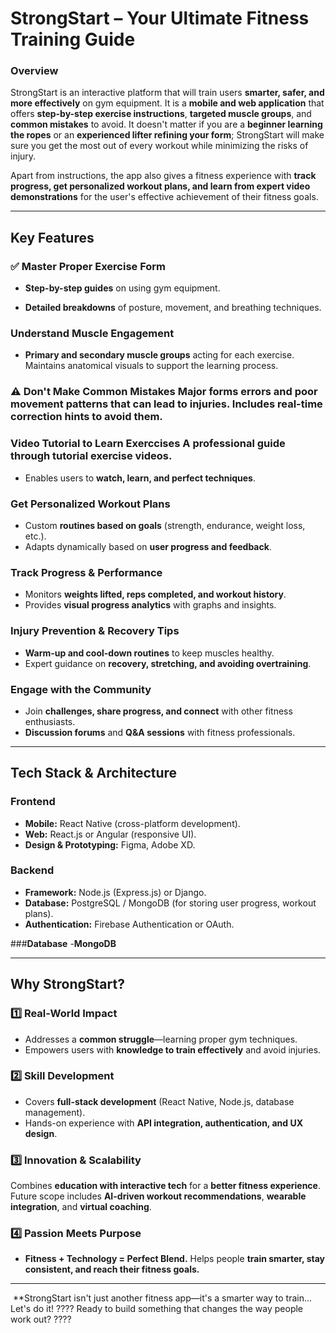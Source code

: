 # StrongStart – Your Ultimate Fitness Training Guide

### Overview
StrongStart is an interactive platform that will train users **smarter, safer, and more effectively** on gym equipment. It is a **mobile and web application** that offers **step-by-step exercise instructions**, **targeted muscle groups**, and **common mistakes** to avoid. It doesn't matter if you are a **beginner learning the ropes** or an **experienced lifter refining your form**; StrongStart will make sure you get the most out of every workout while minimizing the risks of injury.

Apart from instructions, the app also gives a fitness experience with **track progress, get personalized workout plans, and learn from expert video demonstrations** for the user's effective achievement of their fitness goals.

---

## **Key Features**  


### ✅ **Master Proper Exercise Form**  


- **Step-by-step guides** on using gym equipment.  

- **Detailed breakdowns** of posture, movement, and breathing techniques.  


### **Understand Muscle Engagement**
- **Primary and secondary muscle groups** acting for each exercise.  Maintains anatomical visuals to support the learning process.

### ⚠️ **Don't Make Common Mistakes**  Major **forms errors** and poor movement patterns that can lead to injuries. Includes **real-time correction hints** to avoid them.

### **Video Tutorial to Learn Exerccises**  A professional guide through **tutorial exercise videos**.
- Enables users to **watch, learn, and perfect techniques**.  

### **Get Personalized Workout Plans**  
- Custom **routines based on goals** (strength, endurance, weight loss, etc.).  
- Adapts dynamically based on **user progress and feedback**.  

###  **Track Progress & Performance**  
- Monitors **weights lifted, reps completed, and workout history**.  
- Provides **visual progress analytics** with graphs and insights.

###  **Injury Prevention & Recovery Tips**  
- **Warm-up and cool-down routines** to keep muscles healthy.  
- Expert guidance on **recovery, stretching, and avoiding overtraining**.  

###  **Engage with the Community**  
- Join **challenges, share progress, and connect** with other fitness enthusiasts.  
- **Discussion forums** and **Q&A sessions** with fitness professionals.  

---

## **Tech Stack & Architecture**  

### **Frontend**
- **Mobile:** React Native (cross-platform development).  
- **Web:** React.js or Angular (responsive UI).  
- **Design & Prototyping:** Figma, Adobe XD.  

### **Backend**  
- **Framework:** Node.js (Express.js) or Django.  
- **Database:** PostgreSQL / MongoDB (for storing user progress, workout plans).  
- **Authentication:** Firebase Authentication or OAuth.  

 ###**Database**
-**MongoDB**


---

## **Why StrongStart?**

### **1️⃣ Real-World Impact**  
- Addresses a **common struggle**—learning proper gym techniques.  
- Empowers users with **knowledge to train effectively** and avoid injuries.  

### **2️⃣ Skill Development**  
- Covers **full-stack development** (React Native, Node.js, database management).  
- Hands-on experience with **API integration, authentication, and UX design**.  

### **3️⃣ Innovation & Scalability**
Combines **education with interactive tech** for a **better fitness experience**. 
Future scope includes **AI-driven workout recommendations**, **wearable integration**, and **virtual coaching**. 

### 4️⃣ Passion Meets Purpose 
- **Fitness + Technology = Perfect Blend.**
Helps people **train smarter, stay consistent, and reach their fitness goals.**
 
---
 **StrongStart isn't just another fitness app—it's a smarter way to train...
Let's do it! ???? Ready to build something that changes the way people work out? ????
